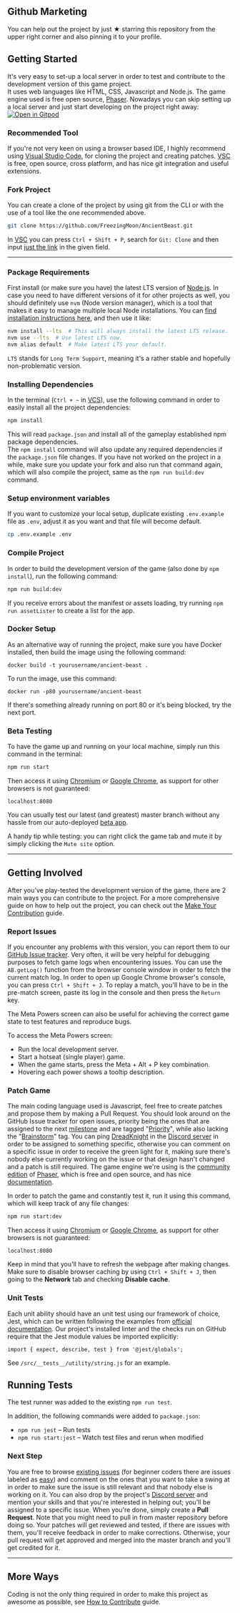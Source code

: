 ## Github Marketing

You can help out the project by just ★ starring this repository from the upper right corner and also pinning it to your profile.

## Getting Started

It's very easy to set-up a local server in order to test and contribute to the development version of this game project.  
It uses web languages like HTML, CSS, Javascript and Node.js. The game engine used is free open source, [Phaser](https://phaser.io).
Nowadays you can skip setting up a local server and just start developing on the project right away: [![Open in Gitpod](https://img.shields.io/badge/setup-automated-blue?logo=gitpod)](https://gitpod.io/#https://github.com/FreezingMoon/AncientBeast)

### Recommended Tool

If you're not very keen on using a browser based IDE, I highly recommend using [Visual Studio Code](https://code.visualstudio.com/download), for cloning the project and creating patches. [VSC](https://code.visualstudio.com/download) is free, open source, cross platform, and has nice git integration and useful extensions.

### Fork Project

You can create a clone of the project by using git from the CLI or with the use of a tool like the one recommended above.

```sh
git clone https://github.com/FreezingMoon/AncientBeast.git
```

In [VSC](https://code.visualstudio.com/download) you can press `Ctrl + Shift + P`, search for `Git: Clone` and then input [just the link](https://github.com/FreezingMoon/AncientBeast.git) in the given field.

---

### Package Requirements

First install (or make sure you have) the latest LTS version of [Node.js](https://nodejs.org). In case you need to have different versions of it for other projects as well, you should definitely use `nvm` (Node version manager), which is a tool that makes it easy to manage multiple local Node installations. You can [find installation instructions here](https://github.com/nvm-sh/nvm#install--update-script), and then use it like:

```sh
nvm install --lts  # This will always install the latest LTS release.
nvm use --lts  # Use latest LTS now.
nvm alias default  # Make latest LTS your default.
```

`LTS` stands for `Long Term Support`, meaning it's a rather stable and hopefully non-problematic version.

### Installing Dependencies

In the terminal (`Ctrl + ~` in [VCS](https://code.visualstudio.com/download)), use the following command in order to easily install all the project dependencies:

```sh
npm install
```

This will read `package.json` and install all of the gameplay established npm package dependencies.  
The `npm install` command will also update any required dependencies if the `package.json` file changes. If you have not worked on the project in a while, make sure you update your fork and also run that command again, which will also compile the project, same as the `npm run build:dev` command.

### Setup environment variables

If you want to customize your local setup, duplicate existing `.env.example` file as `.env`, adjust it as you want and that file will become default.

```sh
cp .env.example .env
```

### Compile Project

In order to build the development version of the game (also done by `npm install`), run the following command:

```sh
npm run build:dev
```

If you receive errors about the manifest or assets loading, try running `npm run assetLister` to create a list for the app.

### Docker Setup

As an alternative way of running the project, make sure you have Docker installed, then build the image using the following command:

```
docker build -t yourusername/ancient-beast .
```

To run the image, use this command:

```
docker run -p80 yourusername/ancient-beast
```

If there's something already running on port 80 or it's being blocked, try the next port.

### Beta Testing

To have the game up and running on your local machine, simply run this command in the terminal:

```sh
npm run start
```

Then access it using [Chromium](https://chromium.org) or [Google Chrome](https://google.com/chrome), as support for other browsers is not guaranteed:

```
localhost:8080
```

You can usually test our latest (and greatest) master branch without any hassle from our auto-deployed [beta app](https://beta.ancientbeast.com).

A handy tip while testing: you can right click the game tab and mute it by simply clicking the `Mute site` option.

---

## Getting Involved

After you've play-tested the development version of the game, there are 2 main ways you can contribute to the project.
For a more comprehensive guide on how to help out the project, you can check out the [Make Your Contribution](https://AncientBeast.com/contribute) guide.

### Report Issues

If you encounter any problems with this version, you can report them to our [GitHub Issue tracker](https://github.com/FreezingMoon/AncientBeast/issues).
Very often, it will be very helpful for debugging purposes to fetch game logs when encountering issues. You can use the `AB.getLog()` function from the browser console window in order to fetch the current match log.
In order to open up Google Chrome browser's console, you can press `Ctrl + Shift + J`. To replay a match, you'll have to be in the pre-match screen, paste its log in the console and then press the `Return` key.

The Meta Powers screen can also be useful for achieving the correct game state to test features and reproduce bugs.

To access the Meta Powers screen:

- Run the local development server.
- Start a hotseat (single player) game.
- When the game starts, press the Meta + Alt + P key combination.
- Hovering each power shows a tooltip description.

### Patch Game

The main coding language used is Javascript, feel free to create patches and propose them by making a Pull Request.
You should look around on the GitHub Issue tracker for open issues, priority being the ones that are assigned to the next [milestone](https://github.com/FreezingMoon/AncientBeast/milestones) and are tagged "[Priority](https://github.com/FreezingMoon/AncientBeast/labels/Priority)", while also lacking the "[Brainstorm](https://github.com/FreezingMoon/AncientBeast/labels/Brainstorm)" tag. You can ping [DreadKnight](https://github.com/DreadKnight) in the [Discord server](https://discord.gg/x78rKen) in order to be assigned to something specific, otherwise you can comment on a specific issue in order to receive the green light for it, making sure there's nobody else currently working on the issue or that design hasn't changed and a patch is still required. The game engine we're using is the [community edition](https://github.com/photonstorm/phaser-ce) of [Phaser](https://github.com/photonstorm/phaser), which is free and open source, and has nice [documentation](https://photonstorm.github.io/phaser-ce).

In order to patch the game and constantly test it, run it using this command, which will keep track of any file changes:

```sh
npm run start:dev
```

Then access it using [Chromium](https://chromium.org) or [Google Chrome](https://google.com/chrome), as support for other browsers is not guaranteed:

```
localhost:8080
```

Keep in mind that you'll have to refresh the webpage after making changes. Make sure to disable browser caching by using `Ctrl + Shift + J`, then going to the **Network** tab and checking **Disable cache**.

### Unit Tests

Each unit ability should have an unit test using our framework of choice, Jest, which can be written following the examples from [official documentation](https://jestjs.io/docs/getting-started).
Our project's installed linter and the checks run on GitHub require that the Jest module values be imported explicitly:

```
import { expect, describe, test } from '@jest/globals';
```

See `/src/__tests__/utility/string.js` for an example.

## Running Tests

The test runner was added to the existing `npm run test`.

In addition, the following commands were added to `package.json`:

* `npm run jest` – Run tests
* `npm run start:jest` – Watch test files and rerun when modified

### Next Step

You are free to browse [existing issues](https://github.com/FreezingMoon/AncientBeast/issues) (for beginner coders there are issues labeled as [easy](https://github.com/FreezingMoon/AncientBeast/issues?q=is%3Aopen+is%3Aissue+label%3Aeasy)) and comment on the ones that you want to take a swing at in order to make sure the issue is still relevant and that nobody else is working on it. You can also drop by the project's [Discord server](https://discord.gg/x78rKen) and mention your skills and that you're interested in helping out; you'll be assigned to a specific issue. When you're done, simply create a **Pull Request**. Note that you might need to pull in from master repository before doing so. Your patches will get reviewed and tested, if there are issues with them, you'll receive feedback in order to make corrections. Otherwise, your pull request will get approved and merged into the master branch and you'll get credited for it.

---

## More Ways

Coding is not the only thing required in order to make this project as awesome as possible, see [How to Contribute](https://ancientbeast.com/contribute) guide.
